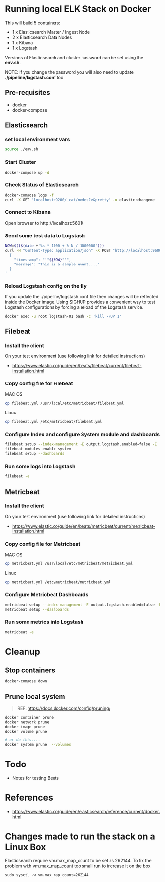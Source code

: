 # Running local ELK Stack on Docker

This will build 5 containers:
- 1 x Elasticsearch Master / Ingest Node
- 2 x Elasticsearch Data Nodes
- 1 x Kibana
- 1 x Logstash

Versions of Elasticsearch and cluster password can be set using the **env.sh**.

NOTE: if you change the password you will also need to update **./pipeline/logstash.conf** too

## Pre-requisites
- docker
- docker-compose

## Elasticsearch

### set local environment vars
```bash
source ./env.sh
```

### Start Cluster
```bash
docker-compose up -d
```

### Check Status of Elasticsearch
```bash
docker-compose logs -f
curl -X GET "localhost:9200/_cat/nodes?v&pretty" -u elastic:changeme
```

### Connect to Kibana
Open browser to http://localhost:5601/

### Send some test data to Logstash
```bash
NOW=$(($(date +'%s * 1000 + %-N / 1000000')))
curl -H "Content-Type: application/json" -X POST "http://localhost:9600" -d'
  { 
    "timestamp": "'"${NOW}"'",
    "message": "This is a sample event...."
  }
'
```

### Reload Logstash config on the fly
If you update the ./pipeline/logstash.conf file then changes will be reflected inside the Docker image.  Using SIGHUP 
provides a convenient way to test Logstash configurations by forcing a reload of the Logstash service.
```bash
docker exec -u root logstash-01 bash -c 'kill -HUP 1'
```

## Filebeat

### Install the client
On your test environment (use following link for detailed instructions)
- https://www.elastic.co/guide/en/beats/filebeat/current/filebeat-installation.html

### Copy config file for Filebeat
MAC OS
```bash
cp filebeat.yml /usr/local/etc/metricbeat/filebeat.yml
```
Linux
```bash
cp filebeat.yml /etc/metricbeat/filebeat.yml
```

### Configure Index and configure System module and dashboards
```bash
filebeat setup --index-management -E output.logstash.enabled=false -E 'output.elasticsearch.hosts=["elastic:changeme@localhost:9200"]'
filebeat modules enable system
filebeat setup --dashboards
```

### Run some logs into Logstash
```bash
filebeat -e
```

## Metricbeat

### Install the client
On your test environment (use following link for detailed instructions)
- https://www.elastic.co/guide/en/beats/metricbeat/current/metricbeat-installation.html

### Copy config file for Metricbeat
MAC OS
```bash
cp metricbeat.yml /usr/local/etc/metricbeat/metricbeat.yml
```
Linux
```bash
cp metricbeat.yml /etc/metricbeat/metricbeat.yml
```

### Configure Metricbeat Dashboards
```bash
metricbeat setup --index-management -E output.logstash.enabled=false -E 'output.elasticsearch.hosts=["elastic:changeme@localhost:9200"]'
metricbeat setup --dashboards
```

### Run some metrics into Logstash
```bash
metricbeat -e
```

# Cleanup

## Stop containers
```bash
docker-compose down
```

## Prune local system
> REF: https://docs.docker.com/config/pruning/

```bash
docker container prune
docker network prune
docker image prune
docker volume prune

# or do this....
docker system prune  --volumes
```

# Todo
- Notes for testing Beats

# References
- https://www.elastic.co/guide/en/elasticsearch/reference/current/docker.html



# Changes made to run the stack on a Linux Box
Elasticsearch require vm.max_map_count to be set as 262144.
To fix the problem with vm.max_map_count too small run to increase it on the box

```
sudo sysctl -w vm.max_map_count=262144
```
